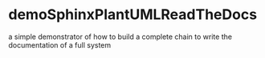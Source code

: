 # demoSphinxPlantUMLReadTheDocs
a simple demonstrator of how to build a complete chain to write the documentation of a full system
